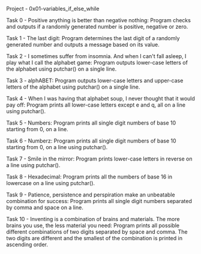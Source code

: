 Project - 0x01-variables_if_else_while

Task 0 - Positive anything is better than negative nothing: Program checks and outputs if a randomly generated number is positive, negative or zero.

Task 1 - The last digit: Program determines the last digit of a randomly generated number and outputs a message based on its value.

Task 2 - I sometimes suffer from insomnia. And when I can't fall asleep, I play what I call the alphabet game: Program outputs lower-case letters of the alphabet using putchar() on a single line.

Task 3 - alphABET: Program outputs lower-case letters and upper-case letters of the alphabet using putchar() on a single line.

Task 4 - When I was having that alphabet soup, I never thought that it would pay off: Program prints all lower-case letters except e and q, all on a line using putchar().

Task 5 - Numbers: Program prints all single digit numbers of base 10 starting from 0, on a line.

Task 6 - Numberz: Program prints all single digit numbers of base 10 starting from 0, on a line using putchar().

Task 7 - Smile in the mirror: Program prints lower-case letters in reverse on a line using putchar().

Task 8 - Hexadecimal: Program prints all the numbers of base 16 in lowercase on a line using putchar().

Task 9 - Patience, persistence and perspiration make an unbeatable combination for success: Program prints all single digit numbers separated by comma and space on a line.

Task 10 - Inventing is a combination of brains and materials. The more brains you use, the less material you need: Program prints all possible different combinations of two digits separated by space and comma. The two digits are different and the smallest of the combination is printed in ascending order.
